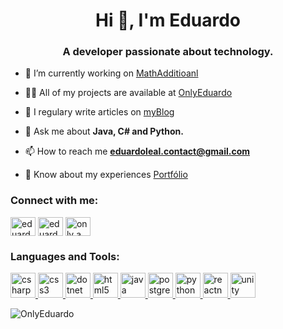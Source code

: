 <h1 align="center">Hi 👋, I'm Eduardo</h1>
<h3 align="center">A developer passionate about technology.</h3>

- 🔭 I’m currently working on [MathAdditioanl](https://github.com/OnlyEduardo/MathAdditional)

- 👨‍💻 All of my projects are available at [OnlyEduardo](https://github.com/OnlyEduardo)

- 📝 I regulary write articles on [myBlog](https://www.eduardo-ribeiro-leal.com/news)

- 💬 Ask me about **Java, C# and Python.**

- 📫 How to reach me **eduardoleal.contact@gmail.com**

- 📄 Know about my experiences [Portfólio](https://www.eduardo-ribeiro-leal.com)

<h3 align="left">Connect with me:</h3>
<p align="left">
<a href="https://twitter.com/eduardo_r_leal" target="blank"><img align="center" src="https://cdn.jsdelivr.net/npm/simple-icons@3.0.1/icons/twitter.svg" alt="eduardo_r_leal" height="30" width="40" /></a>
<a href="https://linkedin.com/in/eduardo-ribeiro-leal" target="blank"><img align="center" src="https://cdn.jsdelivr.net/npm/simple-icons@3.0.1/icons/linkedin.svg" alt="eduardo-ribeiro-leal" height="30" width="40" /></a>
<a href="https://www.youtube.com/c/only a programmer" target="blank"><img align="center" src="https://cdn.jsdelivr.net/npm/simple-icons@3.0.1/icons/youtube.svg" alt="only a programmer" height="30" width="40" /></a>
</p>

<h3 align="left">Languages and Tools:</h3>
<p align="left"> <a href="https://www.w3schools.com/cs/" target="_blank"> <img src="https://devicons.github.io/devicon/devicon.git/icons/csharp/csharp-original.svg" alt="csharp" width="40" height="40"/> </a> <a href="https://www.w3schools.com/css/" target="_blank"> <img src="https://devicons.github.io/devicon/devicon.git/icons/css3/css3-original-wordmark.svg" alt="css3" width="40" height="40"/> </a> <a href="https://dotnet.microsoft.com/" target="_blank"> <img src="https://devicons.github.io/devicon/devicon.git/icons/dot-net/dot-net-original-wordmark.svg" alt="dotnet" width="40" height="40"/> </a> <a href="https://www.w3.org/html/" target="_blank"> <img src="https://devicons.github.io/devicon/devicon.git/icons/html5/html5-original-wordmark.svg" alt="html5" width="40" height="40"/> </a> <a href="https://www.java.com" target="_blank"> <img src="https://devicons.github.io/devicon/devicon.git/icons/java/java-original-wordmark.svg" alt="java" width="40" height="40"/> </a> <a href="https://www.postgresql.org" target="_blank"> <img src="https://devicons.github.io/devicon/devicon.git/icons/postgresql/postgresql-original-wordmark.svg" alt="postgresql" width="40" height="40"/> </a> <a href="https://www.python.org" target="_blank"> <img src="https://devicons.github.io/devicon/devicon.git/icons/python/python-original.svg" alt="python" width="40" height="40"/> </a> <a href="https://reactnative.dev/" target="_blank"> <img src="https://reactnative.dev/img/header_logo.svg" alt="reactnative" width="40" height="40"/> </a> <a href="https://unity.com/" target="_blank"> <img src="https://www.vectorlogo.zone/logos/unity3d/unity3d-icon.svg" alt="unity" width="40" height="40"/> </a> </p>

<p><img align="center" src="https://github-readme-stats.vercel.app/api/top-langs?username=OnlyEduardo&show_icons=true&locale=en&layout=compact" alt="OnlyEduardo" /></p>
